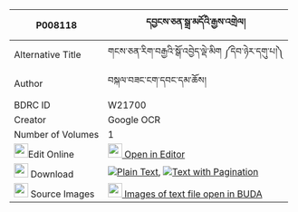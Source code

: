 |P008118|དབྱངས་ཅན་སྒྲ་མདོའི་རྒྱས་འགྲེལ། 
| --- | --- 
|Alternative Title |གངས་ཅན་རིག་བརྒྱའི་སྒོ་འབྱེད་ལྡེ་མིག ༼དེབ་ཉེར་དགུ་པ།༽
|Author| བསྐལ་བཟང་ངག་དབང་དམ་ཆོས།
|BDRC ID | W21700
|Creator | Google OCR
|Number of Volumes| 1
|<img width="25" src="https://img.icons8.com/color/25/000000/edit-property.png">Edit Online| [<img width="25" src="https://avatars.githubusercontent.com/u/45091458?s=200&v=4"> Open in Editor](http://editor.openpecha.org/P008118)
|<img width="25" src="https://img.icons8.com/fluent/48/000000/download-2.png"/>  Download | [![](https://img.icons8.com/color/20/000000/txt.png)Plain Text](https://github.com/Openpecha/P008118/releases/download/v1/yangchen_dra_do_i_gyedrel_plain_P008118.zip), [![](https://img.icons8.com/color/20/000000/txt.png)Text with Pagination](https://github.com/Openpecha/P008118/releases/download/v1/yangchen_dra_do_i_gyedrel_pages_P008118.zip)
|<img width="25" src="https://img.icons8.com/plasticine/100/000000/pictures-folder.png"/>  Source Images | [<img width="25" src="https://library.bdrc.io/icons/BUDA-small.svg"> Images of text file open in BUDA](https://library.bdrc.io/show/bdr:W21700)